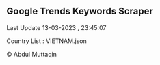 

## Google Trends Keywords Scraper 
 
Last Update 13-03-2023 , 23:45:07

Country List :
VIETNAM.json



© Abdul Muttaqin 
